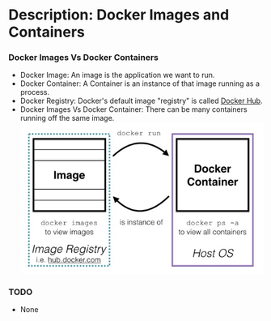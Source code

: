 # Description: Docker Images and Containers

### Docker Images Vs Docker Containers
* Docker Image: An image is the application we want to run.
* Docker Container: A Container is an instance of that image running as a process.
* Docker Registry: Docker's default image "registry" is called [Docker Hub](hub.docker.com).
* Docker Images Vs Docker Container: There can be many containers running off the same image.
![](images/docker-images-vs-containers.jpg)

### TODO
* None
